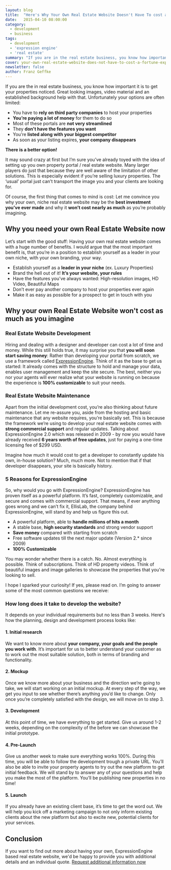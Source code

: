 ```yaml
---
layout: blog
title:  "Here's Why Your Own Real Estate Website Doesn't Have To cost a Fortune"
date:   2015-04-10 08:00:00
category:
  - development
  - business
tags:
  - development
  - 'expression engine'
  - 'real estate'
summary: "If you are in the real estate business, you know how important it is to get your properties noticed. With the help of ExpressionEngine, we can built your dream real estate website within your budget."
cover: your-own-real-estate-website-does-not-have-to-cost-a-fortune-expressionengine-development.jpg
newsletter: false
author: Franz Geffke
---
```


If you are the in real estate business, you know how important it is to get your properties noticed. Great looking images, video material and an established background help with that. Unfortunately your options are often limited:

- You have to **rely on third party companies** to host your properties
- **You’re paying a lot of money** for them to do so
- Most of these portals are **not very streamlined**
- They **don't have the features you want**
- You’re **listed along with your biggest competitor**
- As soon as your listing expires, **your company disappears**

**There is a better option!**

It may sound crazy at first but I’m sure you’ve already toyed with the idea of setting up you own property portal / real estate website. Many larger players do just that because they are well aware of the limitation of other solutions. This is especially evident if you’re selling luxury properties. The ‘usual’ portal just can’t transport the image you and your clients are looking for.

Of course, the first thing that comes to mind is cost: Let me convince you why your own, niche real estate website may be the **best investment you’ve ever made** and why it **won’t cost nearly as much** as you’re probably imagining.

## Why you need your own Real Estate Website now

Let’s start with the good stuff: Having your own real estate website comes with a huge number of benefits. I would argue that the most important benefit is, that you’re in a position to establish yourself as a leader in your own niche, with your own branding, your way.

- Establish yourself as a **leader in your niche** (ex. Luxury Properties)
- Brand the hell out of it! **It’s your website, your rules**
- Have the features you’ve always wanted: High-resolution images, HD Video, Beautiful Maps
- Don’t ever pay another company to host your properties ever again
- Make it as easy as possible for a prospect to get in touch with you

## Why your own Real Estate Website won't cost as much as you imagine

### Real Estate Website Development
Hiring and dealing with a designer and developer can cost a lot of time and money. While this still holds true, it may surprise you that **you will soon start saving money**: Rather than developing your portal from scratch, we use a framework called [ExpressionEngine][expressionengine]. Think of it as the base to get us started: It already comes with the structure to hold and manage your data, enables user management and keep the site secure. The best, neither you nor your agents will ever realize what your website is running on because the experience is **100% customizable** to suit your needs.

### Real Estate Website Maintenance
Apart from the initial development cost, you’re also thinking about future maintenance. Let me re-assure you, aside from the hosting and basic maintenance that any website requires, you’re basically set. This is because the framework we’re using to develop your real estate website comes with **strong commercial support** and regular updates. Talking about ExpressionEngine 2.0 which was released in 2009 - by now you would have already received **6 years worth of free updates**, just for paying a one-time licensing fee of $299 USD.

Imagine how much it would cost to get a developer to constantly update his own, in-house solution? Much, much more. Not to mention that if that developer disappears, your site is basically history.

### 5 Reasons for ExpressionEngine
So, why would you go with ExpressionEngine? ExpressionEngine has proven itself as a powerful platform. It’s fast, completely customizable, and secure and comes with commercial support. That means, if ever anything goes wrong and we can’t fix it, EllisLab, the company behind ExpressionEngine, will stand by and help us figure this out.

- A powerful platform, able to **handle millions of hits a month**
- A stable base, **high security standards** and strong vendor support
- **Save money** compared with starting from scratch
- Free software updates till the next major update (Version 2.* since 2009)
- **100% Customizable**

You may wonder whether there is a catch. No. Almost everything is possible. Think of subscriptions. Think of HD property videos. Think of beautiful images and image galleries to showcase the properties that you're looking to sell.

I hope I sparked your curiosity! If yes, please read on. I’m going to answer some of the most common questions we receive:

### How long does it take to develop the website?
It depends on your individual requirements but no less than 3 weeks. Here's how the planning, design and development process looks like:

#### 1. Initial research
We want to know more about **your company, your goals and the people you work with**. It’s important for us to better understand your customer as to work out the most suitable solution, both in terms of branding and functionality.

#### 2. Mockup
Once we know more about your business and the direction we’re going to take, we will start working on an initial mockup. At every step of the way, we get you input to see whether there’s anything you’d like to change. Only once you’re completely satisfied with the design, we will move on to step 3.

#### 3. Development
At this point of time, we have everything to get started. Give us around 1-2 weeks, depending on the complexity of the before we can showcase the initial prototype.

#### 4. Pre-Launch
Give us another week to make sure everything works 100%. During this time, you will be able to follow the development trough a private URL. You’ll also be able to invite your property agents to try out the new platform to get initial feedback. We will stand by to answer any of your questions and help you make the most of the platform. You’ll be publishing new properties in no time!

#### 5. Launch
If you already have an existing client base, it’s time to get the word out. We will help you kick off a marketing campaign to not only inform existing clients about the new platform but also to excite new, potential clients for your services.

## Conclusion
If you want to find out more about having your own, ExpressionEngine based real estate website, we'd be happy to provide you with additional details and an individual quote. [Request additional information now][request]

[expressionengine]: /services/expressionengine-developer/
[request]: /contact/
